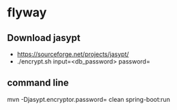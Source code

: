 # flyway

## Download jasypt
* https://sourceforge.net/projects/jasypt/
* ./encrypt.sh  input=<db_password> password=<secret>

## command line
mvn -Djasypt.encryptor.password=<secret> clean spring-boot:run
